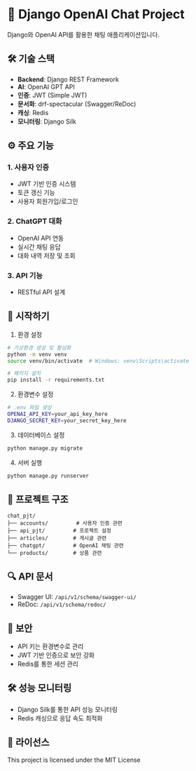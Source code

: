 # 🤖 Django OpenAI Chat Project

Django와 OpenAI API를 활용한 채팅 애플리케이션입니다.

## 🛠 기술 스택

- **Backend**: Django REST Framework
- **AI**: OpenAI GPT API
- **인증**: JWT (Simple JWT)
- **문서화**: drf-spectacular (Swagger/ReDoc)
- **캐싱**: Redis
- **모니터링**: Django Silk

## ⚙️ 주요 기능

### 1. 사용자 인증
- JWT 기반 인증 시스템
- 토큰 갱신 기능
- 사용자 회원가입/로그인

### 2. ChatGPT 대화
- OpenAI API 연동
- 실시간 채팅 응답
- 대화 내역 저장 및 조회

### 3. API 기능
- RESTful API 설계

## 🚀 시작하기

1. 환경 설정
```bash
# 가상환경 생성 및 활성화
python -m venv venv
source venv/bin/activate  # Windows: venv\Scripts\activate

# 패키지 설치
pip install -r requirements.txt
```

2. 환경변수 설정
```bash
# .env 파일 생성
OPENAI_API_KEY=your_api_key_here
DJANGO_SECRET_KEY=your_secret_key_here
```

3. 데이터베이스 설정
```bash
python manage.py migrate
```

4. 서버 실행
```bash
python manage.py runserver
```

## 📁 프로젝트 구조
```
chat_pjt/
├── accounts/         # 사용자 인증 관련
├── api_pjt/         # 프로젝트 설정
├── articles/        # 게시글 관련
├── chatgpt/         # OpenAI 채팅 관련
└── products/        # 상품 관련
```

## 🔍 API 문서
- Swagger UI: `/api/v1/schema/swagger-ui/`
- ReDoc: `/api/v1/schema/redoc/`

## 🔐 보안
- API 키는 환경변수로 관리
- JWT 기반 인증으로 보안 강화
- Redis를 통한 세션 관리

## 🛠 성능 모니터링
- Django Silk를 통한 API 성능 모니터링
- Redis 캐싱으로 응답 속도 최적화

## 📝 라이선스
This project is licensed under the MIT License

